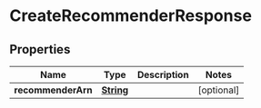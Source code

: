 

# CreateRecommenderResponse


## Properties

| Name | Type | Description | Notes |
|------------ | ------------- | ------------- | -------------|
|**recommenderArn** | [**String**](String.md) |  |  [optional] |



